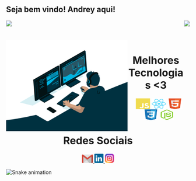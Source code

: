 ## Seja bem vindo! Andrey aqui!

<div>
  
  <img  height="180em" src="https://github-readme-stats.vercel.app/api?username=andreywilmsen&show_icons=true&theme=react&include_all_commits=true&count_private=true"/>
  <img align="right" height="180em" src="https://github-readme-stats.vercel.app/api/top-langs/?username=andreywilmsen&layout=compact&langs_count=16&theme=react"/>
</div>
<br>

<div  align="center"> 
  <div style="display: inline_block"><br>
    <img align="left" height="250" alt="coding-time" src="code.gif">
    <h1 align="center">Melhores Tecnologias <3</h1>
    <img align="center" height="30" width="40" alt="js-icon"  src="https://raw.githubusercontent.com/devicons/devicon/master/icons/javascript/javascript-plain.svg">
    <img align="center" height="30" width="40" alt="react-icon" src="https://raw.githubusercontent.com/devicons/devicon/master/icons/react/react-original.svg">
    <img align="center" height="30" width="40" alt="html-icon" src="https://raw.githubusercontent.com/devicons/devicon/master/icons/html5/html5-original.svg">
    <img align="center" height="30" width="40" alt="css-icon" src="https://raw.githubusercontent.com/devicons/devicon/master/icons/css3/css3-original.svg">
    <img align="center" height="30" width="40" alt="nodejs-icon" src="https://raw.githubusercontent.com/devicons/devicon/master/icons/nodejs/nodejs-original.svg">
   </div>
    
  
  <h1 align="center">Redes Sociais</h1>
    <a href = "mailto: andreywilmsendepaula@gmail.com">
      <img width="30" src="gmail.svg">
    </a>
    <a href = "https://br.linkedin.com/in/andrey-wilmsen-de-paula-004b49213">
      <img width="25" src="linkedin.svg">
    </a>
    <a href = "https://www.instagram.com/andreywilmsen/">
      <img width="25" src="instagram.png">
    </a>
</div>
  
![Snake animation](https://github.com/andreywilmsen/andreywilmsen/blob/output/github-contribution-grid-snake.svg)
